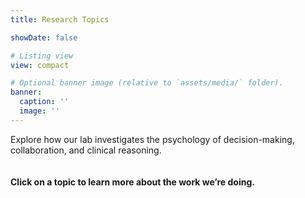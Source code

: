 ```yaml
---
title: Research Topics

showDate: false

# Listing view
view: compact

# Optional banner image (relative to `assets/media/` folder).
banner:
  caption: ''
  image: ''
---
```


Explore how our lab investigates the psychology of decision-making, collaboration, and clinical reasoning.<br><br>  
**Click on a topic to learn more about the work we’re doing.**<br><br><br>


